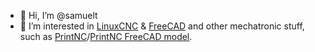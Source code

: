 - 👋 Hi, I’m @samuelt
- 👀 I’m interested in [LinuxCNC](https://github.com/LinuxCNC/) & [FreeCAD](https://github.com/FreeCAD/) and other mechatronic stuff, such as [PrintNC](https://github.com/threedesigns/printNC)/[PrintNC FreeCAD model](https://github.com/bhowiebkr/PrintNC_FreeCAD).

<!---
samuelt/samuelt is a ✨ special ✨ repository because its `README.md` (this file) appears on your GitHub profile.
You can click the Preview link to take a look at your changes.
--->
